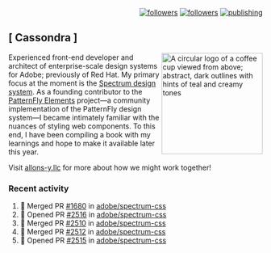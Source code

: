 <p align="right"><a rel="me" href="https://front-end.social/@castastrophe">
    <img alt="followers" title="Follow me on Mastodon" src="https://img.shields.io/mastodon/follow/109297102751309835?domain=https%3A%2F%2Ffront-end.social&label=Follow&logo=mastodon&logoColor=white&style=for-the-badge&labelColor=008080&color=006969"/></a>
  <a href="https://codepen.io/castastrophe/">
    <img alt="followers" title="Follow me on CodePen" src="https://img.shields.io/badge/16-1?color=640464&labelColor=7c007c&style=for-the-badge&logo=codepen&label=Follow"/></a>
<a href="https://castastrophe.medium.com/">
    <img alt="publishing" title="View articles on Medium" src="https://img.shields.io/badge/107-1?color=666&labelColor=444&label=subscribe&logo=medium&logoColor=white&style=for-the-badge"/></a>
</p>

## [&nbsp;Cassondra&nbsp;]

<img align="right" src="https://github-production-user-asset-6210df.s3.amazonaws.com/1840295/253016758-ba468774-1cd3-42c2-8f43-947b5eeb5edf.png" height="200" alt="A circular logo of a coffee cup viewed from above; abstract, dark outlines with hints of teal and creamy tones">

Experienced front-end developer and architect of enterprise-scale design systems for Adobe; previously of Red Hat. My primary focus at the moment is the [Spectrum design system](https://github.com/adobe/spectrum-css). As a founding contributor to the [PatternFly&nbsp;Elements](https://github.com/patternfly/patternfly-elements) project&mdash;a community implementation of the PatternFly design system&mdash;I became intimately familiar with the nuances of styling web components. To this end, I have been compiling a book with my learnings and hope to make it available later this year.

Visit [allons-y.llc](http://allons-y.llc/) for more about how we might work together!

### Recent activity

<!--START_SECTION:activity-->
1. 🎉 Merged PR [#1680](https://github.com/adobe/spectrum-css/pull/1680) in [adobe/spectrum-css](https://github.com/adobe/spectrum-css)
2. 💪 Opened PR [#2516](https://github.com/adobe/spectrum-css/pull/2516) in [adobe/spectrum-css](https://github.com/adobe/spectrum-css)
3. 🎉 Merged PR [#2510](https://github.com/adobe/spectrum-css/pull/2510) in [adobe/spectrum-css](https://github.com/adobe/spectrum-css)
4. 🎉 Merged PR [#2512](https://github.com/adobe/spectrum-css/pull/2512) in [adobe/spectrum-css](https://github.com/adobe/spectrum-css)
5. 💪 Opened PR [#2515](https://github.com/adobe/spectrum-css/pull/2515) in [adobe/spectrum-css](https://github.com/adobe/spectrum-css)
<!--END_SECTION:activity-->
